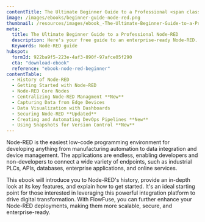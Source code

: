 ```yaml
---
contentTitle: The Ultimate Beginner Guide to a Professional <span class="inline-block">Node-RED</span>
image: /images/ebooks/beginner-guide-node-red.png
thumbnail: /resources/images/ebook_-The-Ultimate-Beginner-Guide-to-a-Professional-Node-RED.png
meta:
  title: The Ultimate Beginner Guide to a Professional Node-RED
  description: Here's your free guide to an enterprise-ready Node-RED. Learn all about Node-RED history to securing your flows and dashboard data visualization. Download now!
  Keywords: Node-RED guide
hubspot:
  formId: 922ba9f5-223e-4af3-890f-97afce05f290
  cta: "download-ebook"
  reference: "ebook-node-red-beginner"
contentTable:
  - History of Node-RED
  - Getting Started with Node-RED
  - Node-RED Core Nodes
  - Centralizing Node-RED Managment **New**
  - Capturing Data from Edge Devices
  - Data Visualization with Dashboards
  - Securing Node-RED **Updated**
  - Creating and Automating DevOps Pipelines **New**
  - Using Snapshots for Version Control **New**
---
```


Node-RED is the easiest low-code programming environment for developing anything from manufacturing automation to data integration and device management. The applications are endless, enabling developers and non-developers to connect a wide variety of endpoints, such as industrial PLCs, APIs, databases, enterprise applications, and online services. 

This ebook will introduce you to Node-RED's history, provide an in-depth look at its key features, and explain how to get started. It's an ideal starting point for those interested in leveraging this powerful integration platform to drive digital transformation. With FlowFuse, you can further enhance your Node-RED deployments, making them more scalable, secure, and enterprise-ready.




